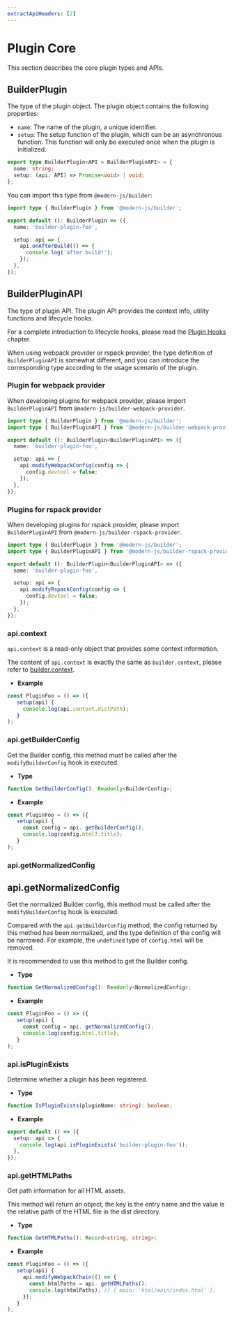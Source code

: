```yaml
---
extractApiHeaders: [2]
---
```


# Plugin Core

This section describes the core plugin types and APIs.

## BuilderPlugin

The type of the plugin object. The plugin object contains the following properties:

- `name`: The name of the plugin, a unique identifier.
- `setup`: The setup function of the plugin, which can be an asynchronous function. This function will only be executed once when the plugin is initialized.

```ts
export type BuilderPlugin<API = BuilderPluginAPI> = {
  name: string;
  setup: (api: API) => Promise<void> | void;
};
```

You can import this type from `@modern-js/builder`:

```ts
import type { BuilderPlugin } from '@modern-js/builder';

export default (): BuilderPlugin => ({
  name: 'builder-plugin-foo',

  setup: api => {
    api.onAfterBuild(() => {
      console.log('after build!');
    });
  },
});
```

## BuilderPluginAPI

The type of plugin API. The plugin API provides the context info, utility functions and lifecycle hooks.

For a complete introduction to lifecycle hooks, please read the [Plugin Hooks](./plugin-hooks) chapter.

When using webpack provider or rspack provider, the type definition of `BuilderPluginAPI` is somewhat different, and you can introduce the corresponding type according to the usage scenario of the plugin.

### Plugin for webpack provider

When developing plugins for webpack provider, please import `BuilderPluginAPI` from `@modern-js/builder-webpack-provider`.

```ts
import type { BuilderPlugin } from '@modern-js/builder';
import type { BuilderPluginAPI } from '@modern-js/builder-webpack-provider';

export default (): BuilderPlugin<BuilderPluginAPI> => ({
  name: 'builder-plugin-foo',

  setup: api => {
    api.modifyWebpackConfig(config => {
      config.devtool = false;
    });
  },
});
```

### Plugins for rspack provider

When developing plugins for rspack provider, please import `BuilderPluginAPI` from `@modern-js/builder-rspack-provider`.

```ts
import type { BuilderPlugin } from '@modern-js/builder';
import type { BuilderPluginAPI } from '@modern-js/builder-rspack-provider';

export default (): BuilderPlugin<BuilderPluginAPI> => ({
  name: 'builder-plugin-foo',

  setup: api => {
    api.modifyRspackConfig(config => {
      config.devtool = false;
    });
  },
});
```

### api.context

`api.context` is a read-only object that provides some context information.

The content of `api.context` is exactly the same as `builder.context`, please refer to [builder.context](/api/builder-instance.html#builder-context).

- **Example**

```ts
const PluginFoo = () => ({
   setup(api) {
     console.log(api.context.distPath);
   }
);
```

### api.getBuilderConfig

Get the Builder config, this method must be called after the `modifyBuilderConfig` hook is executed.

- **Type**

```ts
function GetBuilderConfig(): Readonly<BuilderConfig>;
```

- **Example**

```ts
const PluginFoo = () => ({
   setup(api) {
     const config = api. getBuilderConfig();
     console.log(config.html?.title);
   }
);
```

### api.getNormalizedConfig

## api.getNormalizedConfig

Get the normalized Builder config, this method must be called after the `modifyBuilderConfig` hook is executed.

Compared with the `api.getBuilderConfig` method, the config returned by this method has been normalized, and the type definition of the config will be narrowed. For example, the `undefined` type of `config.html` will be removed.

It is recommended to use this method to get the Builder config.

- **Type**

```ts
function GetNormalizedConfig(): Readonly<NormalizedConfig>;
```

- **Example**

```ts
const PluginFoo = () => ({
   setup(api) {
     const config = api. getNormalizedConfig();
     console.log(config.html.title);
   }
);
```

### api.isPluginExists

Determine whether a plugin has been registered.

- **Type**

```ts
function IsPluginExists(pluginName: string): boolean;
```

- **Example**

```ts
export default () => ({
  setup: api => {
    console.log(api.isPluginExists('builder-plugin-foo'));
  },
});
```

### api.getHTMLPaths

Get path information for all HTML assets.

This method will return an object, the key is the entry name and the value is the relative path of the HTML file in the dist directory.

- **Type**

```ts
function GetHTMLPaths(): Record<string, string>;
```

- **Example**

```ts
const PluginFoo = () => ({
   setup(api) {
     api.modifyWebpackChain(() => {
       const htmlPaths = api. getHTMLPaths();
       console.log(htmlPaths); // { main: 'html/main/index.html' };
     });
   }
);
```
